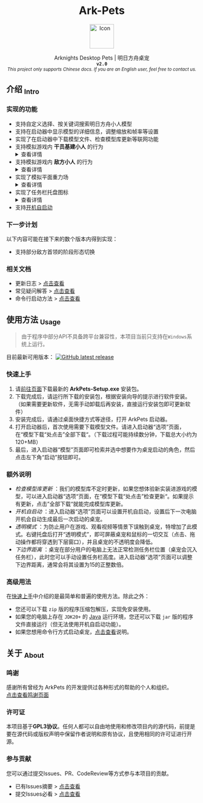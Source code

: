 <!-- 欢迎阅读 Ark-Pets 说明文档 -->
<!-- 仓库：https://github.com/isHarryh/Ark-Pets -->

<div align="center">
   <h1> Ark-Pets </h1>
   <img height="64" src="https://raw.githubusercontent.com/isHarryh/Ark-Pets/v2.x/assets/icon.png" title="Icon" width="64"/>
   <p>
      Arknights Desktop Pets | 明日方舟桌宠 <br>
      <code><b> v2.0 </b></code> <br>
      <sub>
         <i> This project only supports Chinese docs. If you are an English user, feel free to contact us. </i>
      </sub>
   </p>
</div>

## 介绍 <sub>Intro</sub>
### 实现的功能
- 支持自定义选择、按关键词搜索明日方舟小人模型
- 支持在启动器中显示模型的详细信息，调整缩放和帧率等设置
- 实现了在启动器中下载模型文件、检查模型库更新等联网功能
- 支持模拟游戏内 **干员基建小人** 的行为 <details><summary>查看详情</summary>
   1. 基建小人能够执行行走和坐下的动作
   2. 基建小人能够被鼠标交互 (执行戳一戳动作)
   3. 基建小人能够执行基建动作 (如有)
- 支持模拟游戏内 **敌方小人** 的行为 <details><summary>查看详情</summary>
   1. 敌方小人能够执行行走动作
   2. 敌方小人能够被鼠标交互 (执行攻击动作)
- 实现了模拟平面重力场 <details><summary>查看详情</summary>
   1. 桌宠在被拖拽到空中后能够自由落体
   2. 桌宠可以站立在打开的窗口的边缘上
   3. 桌宠会受地面摩擦力和空气阻力作用
   4. 桌宠会在其他桌宠靠近时被排斥推动
   5. 桌宠活动范围的[下边界距离](#额外说明)可以调整
- 实现了任务栏托盘图标 <details><summary>查看详情</summary>
   1. 托盘菜单可以选择是否保持当前动作
   2. 托盘菜单可以选择是否启用[透明模式](#额外说明)
   3. 托盘菜单可以用于退出桌宠
- 支持[开机自启动](#额外说明)

### 下一步计划
以下内容可能在接下来的数个版本内得到实现：
- 支持部分敌方首领的阶段形态切换

### 相关文档
- 更新日志 > [点击查看](CHANGELOG.md)
- 常见疑问解答 > [点击查看](docs/FAQ.md)
- 命令行启动方法 > [点击查看](docs/CmdLine.md)


## 使用方法 <sub>Usage</sub>
> 由于程序中部分API不具备跨平台兼容性，本项目当前只支持在`Windows`系统上运行。

目前最新可用版本：
[<img alt="GitHub latest release" src="https://img.shields.io/github/v/release/isHarryh/Ark-Pets?display_name=tag&label=Version&sort=semver&include_prereleases">](https://github.com/isHarryh/Ark-Pets/releases)

### 快速上手
1. 请[前往页面](https://github.com/isHarryh/Ark-Pets/releases)下载最新的 **ArkPets-Setup.exe** 安装包。
2. 下载完成后，请运行所下载的安装包，根据安装向导的提示进行软件安装。（如果需要更新软件，无需手动卸载后再安装，直接运行安装包即可更新软件）
3. 安装完成后，请通过桌面快捷方式等途径，打开 ArkPets 启动器。
4. 打开启动器后，首次使用需要下载模型文件。请进入启动器“选项”页面，在“模型下载“处点击”全部下载“。（下载过程可能持续数分钟，下载总大小约为120+MB）
5. 最后，进入启动器“模型”页面即可检索并选中想要作为桌宠启动的角色，然后点击左下角“启动”按钮即可。

### 额外说明
- *检查模型库更新* ：我们的模型库不定时更新，如果您想体验新实装进游戏的模型，可以进入启动器“选项“页面，在“模型下载“处点击”检查更新“。如果提示有更新，点击”全部下载“就能完成模型库更新。
- *开机自启动* ：进入启动器“选项”页面可以设置开机自启动，设置后下一次电脑开机会自动生成最后一次启动的桌宠。
- *透明模式* ：为防止用户在游戏、观看视频等情景下误触到桌宠，特增加了此模式。右键托盘后打开“透明模式”，即可屏蔽桌宠和鼠标的一切交互（点击、拖动操作都将穿透到下层窗口），并且桌宠的不透明度会降低。
- *下边界距离* ：桌宠在部分用户的电脑上无法正常检测任务栏位置（桌宠会沉入任务栏），此时您可以手动设置任务栏高度。进入启动器“选项”页面可以调整下边界距离，通常会将其设置为15的正整数倍。

### 高级用法
在[快速上手](#快速上手)中介绍的是最简单和普遍的使用方法。除此之外：
- 您还可以下载 `zip` 版的程序压缩包解压，实现免安装使用。
- 如果您的电脑上存在 `JDK20+` 的 [Java](https://www.java.com) 运行环境，您还可以下载 `jar` 版的程序文件直接运行（但无法使用开机自启动功能）。
- 如果您想用命令行方式启动桌宠，[点击查看](docs/CmdLine.md)说明。


## 关于 <sub>About</sub>

### 鸣谢
感谢所有曾经为 ArkPets 的开发提供过各种形式的帮助的个人和组织。  
[点击查看鸣谢页面](docs/Thanks.md)

### 许可证
本项目基于**GPL3协议**。任何人都可以自由地使用和修改项目内的源代码，前提是要在源代码或版权声明中保留作者说明和原有协议，且使用相同的许可证进行开源。

### 参与贡献
您可以通过提交Issues、PR、CodeReview等方式参与本项目的贡献。
- 已有Issues摘要 > [点击查看](docs/Issues.md#已有议题)
- 提交Issues必看 > [点击查看](docs/Issues.md#议题规范)
<!--- 开发者Wiki > [点击查看](https://github.com/isHarryh/Ark-Pets/wiki) -->
